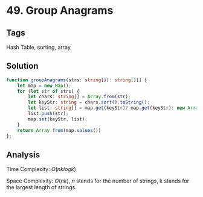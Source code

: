 # 49. Group Anagrams

## Tags

Hash Table, sorting, array

## Solution

```TypeScript
function groupAnagrams(strs: string[]): string[][] {
    let map = new Map();
    for (let str of strs) {
        let chars: string[] = Array.from(str);
        let keyStr: string = chars.sort().toString();
        let list: string[] = map.get(keyStr)? map.get(keyStr): new Array();
        list.push(str);
        map.set(keyStr, list);
    }
    return Array.from(map.values())
};
```

## Analysis

Time Complexity: $O(nklogk)$

Space Complexity: $O(nk)$, $n$ stands for the number of strings, k stands for the largest length of strings.
